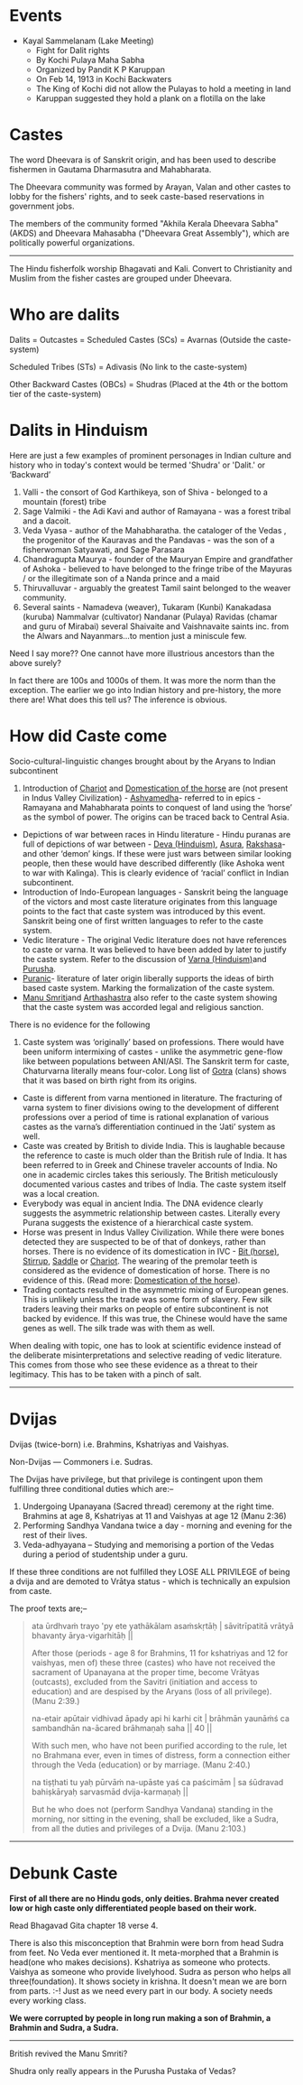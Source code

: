 # Events
- Kayal Sammelanam (Lake Meeting)
	- Fight for Dalit rights
	- By Kochi Pulaya Maha Sabha
	- Organized by Pandit K P Karuppan
	- On Feb 14, 1913 in Kochi Backwaters
	- The King of Kochi did not allow the Pulayas to hold a meeting in land
	- Karuppan suggested they hold a plank on a flotilla on the lake


# Castes

The word Dheevara is of Sanskrit origin, and has been used to describe fishermen in Gautama Dharmasutra and Mahabharata.

The Dheevara community was formed by Arayan, Valan and other castes to lobby for the fishers' rights, and to seek caste-based reservations in government jobs.

The members of the community formed "Akhila Kerala Dheevara Sabha"(AKDS) and Dheevara Mahasabha ("Dheevara Great Assembly"), which are politically powerful organizations. 

---
The Hindu fisherfolk worship Bhagavati and Kali. Convert to Christianity and Muslim from the fisher castes are grouped under Dheevara.
# Who are dalits
Dalits = Outcastes = Scheduled Castes (SCs) = Avarnas (Outside the caste-system)

Scheduled Tribes (STs) = Adivasis (No link to the caste-system)

Other Backward Castes (OBCs) = Shudras (Placed at the 4th or the bottom tier of the caste-system)
# Dalits in Hinduism

Here are just a few examples of prominent personages in Indian culture and history who in today's context would be termed 'Shudra' or 'Dalit.' or ‘Backward’

1. Valli - the consort of God Karthikeya, son of Shiva - belonged to a mountain (forest) tribe
2. Sage Valmiki - the Adi Kavi and author of Ramayana - was a forest tribal and a dacoit.
3. Veda Vyasa - author of the Mahabharatha. the cataloger of the Vedas , the progenitor of the Kauravas and the Pandavas - was the son of a fisherwoman Satyawati, and Sage Parasara
4. Chandragupta Maurya - founder of the Mauryan Empire and grandfather of Ashoka - believed to have belonged to the fringe tribe of the Mayuras / or the illegitimate son of a Nanda prince and a maid
5. Thiruvalluvar - arguably the greatest Tamil saint belonged to the weaver community.
6. Several saints - Namadeva (weaver), Tukaram (Kunbi) Kanakadasa (kuruba) Nammalvar (cultivator) Nandanar (Pulaya) Ravidas (chamar and guru of Mirabai) several Shaivaite and Vaishnavaite saints inc. from the Alwars and Nayanmars...to mention just a miniscule few.

Need I say more?? One cannot have more illustrious ancestors than the above surely?

In fact there are 100s and 1000s of them. It was more the norm than the exception. The earlier we go into Indian history and pre-history, the more there are! What does this tell us? The inference is obvious.


# How did Caste come

Socio-cultural-linguistic changes brought about by the Aryans to Indian subcontinent

1. Introduction of [Chariot](https://en.wikipedia.org/wiki/Chariot "en.wikipedia.org") and [Domestication of the horse](https://en.wikipedia.org/wiki/Domestication_of_the_horse "en.wikipedia.org") are (not present in Indus Valley Civilization) - [Ashvamedha](https://en.wikipedia.org/wiki/Ashvamedha "en.wikipedia.org")- referred to in epics - Ramayana and Mahabharata points to conquest of land using the ‘horse’ as the symbol of power. The origins can be traced back to Central Asia.
- Depictions of war between races in Hindu literature - Hindu puranas are full of depictions of war between - [Deva (Hinduism)](https://en.wikipedia.org/wiki/Deva_(Hinduism) "en.wikipedia.org"), [Asura](https://en.wikipedia.org/wiki/Asura "en.wikipedia.org"), [Rakshasa](https://en.wikipedia.org/wiki/Rakshasa "en.wikipedia.org")- and other ‘demon’ kings. If these were just wars between similar looking people, then these would have described differently (like Ashoka went to war with Kalinga). This is clearly evidence of ‘racial’ conflict in Indian subcontinent.
- Introduction of Indo-European languages - Sanskrit being the language of the victors and most caste literature originates from this language points to the fact that caste system was introduced by this event. Sanskrit being one of first written languages to refer to the caste system.
- Vedic literature - The original Vedic literature does not have references to caste or varna. It was believed to have been added by later to justify the caste system. Refer to the discussion of [Varna (Hinduism)](https://en.wikipedia.org/wiki/Varna_(Hinduism) "en.wikipedia.org")and [Purusha](https://en.wikipedia.org/wiki/Purusha "en.wikipedia.org").
- [Puranic](https://en.wikipedia.org/wiki/Puranas "en.wikipedia.org")- literature of later origin liberally supports the ideas of birth based caste system. Marking the formalization of the caste system.
- [Manu Smriti](https://en.wikipedia.org/wiki/Manu_Smriti "en.wikipedia.org")and [Arthashastra](https://en.wikipedia.org/wiki/Arthashastra "en.wikipedia.org") also refer to the caste system showing that the caste system was accorded legal and religious sanction.


There is no evidence for the following

1. Caste system was ‘originally’ based on professions. There would have been uniform intermixing of castes - unlike the asymmetric gene-flow like between populations between ANI/ASI. The Sanskrit term for caste, Chaturvarna literally means four-color. Long list of [Gotra](https://en.wikipedia.org/wiki/Gotra "en.wikipedia.org") (clans) shows that it was based on birth right from its origins.
- Caste is different from varna mentioned in literature. The fracturing of varna system to finer divisions owing to the development of different professions over a period of time is rational explanation of various castes as the varna’s differentiation continued in the ‘Jati’ system as well.
- Caste was created by British to divide India. This is laughable because the reference to caste is much older than the British rule of India. It has been referred to in Greek and Chinese traveler accounts of India. No one in academic circles takes this seriously. The British meticulously documented various castes and tribes of India. The caste system itself was a local creation.
- Everybody was equal in ancient India. The DNA evidence clearly suggests the asymmetric relationship between castes. Literally every Purana suggests the existence of a hierarchical caste system.
- Horse was present in Indus Valley Civilization. While there were bones detected they are suspected to be of that of donkeys, rather than horses. There is no evidence of its domestication in IVC - [Bit (horse)](https://en.wikipedia.org/wiki/Bit_(horse) "en.wikipedia.org"), [Stirrup](https://en.wikipedia.org/wiki/Stirrup "en.wikipedia.org"), [Saddle](https://en.wikipedia.org/wiki/Saddle "en.wikipedia.org") or [Chariot](https://en.wikipedia.org/wiki/Chariot "en.wikipedia.org"). The wearing of the premolar teeth is considered as the evidence of domestication of horse. There is no evidence of this. (Read more: [Domestication of the horse](https://en.wikipedia.org/wiki/Domestication_of_the_horse "en.wikipedia.org")).
- Trading contacts resulted in the asymmetric mixing of European genes. This is unlikely unless the trade was some form of slavery. Few silk traders leaving their marks on people of entire subcontinent is not backed by evidence. If this was true, the Chinese would have the same genes as well. The silk trade was with them as well.

When dealing with topic, one has to look at scientific evidence instead of the deliberate misinterpretations and selective reading of vedic literature. This comes from those who see these evidence as a threat to their legitimacy. This has to be taken with a pinch of salt.

---
# Dvijas
Dvijas (twice-born) i.e. Brahmins, Kshatriyas and Vaishyas.

Non-Dvijas — Commoners i.e. Sudras.

The Dvijas have privilege, but that privilege is contingent upon them fulfilling three conditional duties which are:–

1. Undergoing Upanayana (Sacred thread) ceremony at the right time. Brahmins at age 8, Kshatriyas at 11 and Vaishyas at age 12 (Manu 2:36)
2. Performing Sandhya Vandana twice a day - morning and evening for the rest of their lives.
3. Veda-adhyayana – Studying and memorising a portion of the Vedas during a period of studentship under a guru.

If these three conditions are not fulfilled they LOSE ALL PRIVILEGE of being a dvija and are demoted to Vrātya status - which is technically an expulsion from caste.

The proof texts are;–

> ata ūrdhvaṁ trayo 'py ete yathākālam asaṁskṛtāḥ | sāvitrīpatitā vrātyā bhavanty ārya-vigarhitāḥ ||
> 
> After those (periods - age 8 for Brahmins, 11 for kshatriyas and 12 for vaishyas, men of) these three (castes) who have not received the sacrament of Upanayana at the proper time, become Vrātyas (outcasts), excluded from the Savitri (initiation and access to education) and are despised by the Aryans (loss of all privilege). (Manu 2:39.)
> 
> na-etair apūtair vidhivad āpady api hi karhi cit | brāhmān yaunāṁś ca sambandhān na-ācared brāhmaṇaḥ saha || 40 ||
> 
> With such men, who have not been purified according to the rule, let no Brahmana ever, even in times of distress, form a connection either through the Veda (education) or by marriage. (Manu 2:40.)
> 
> na tiṣṭhati tu yaḥ pūrvāṁ na-upāste yaś ca paścimām | sa śūdravad bahiṣkāryaḥ sarvasmād dvija-karmaṇaḥ ||
> 
> But he who does not (perform Sandhya Vandana) standing in the morning, nor sitting in the evening, shall be excluded, like a Sudra, from all the duties and privileges of a Dvija. (Manu 2:103.)


---

# Debunk Caste

**First of all there are no Hindu gods, only deities. Brahma never created low or high caste only differentiated people based on their work.**

Read Bhagavad Gita chapter 18 verse 4.

There is also this misconception that Brahmin were born from head Sudra from feet. No Veda ever mentioned it. It meta-morphed that a Brahmin is head(one who makes decisions). Kshatriya as someone who protects. Vaishya as someone who provide livelyhood. Sudra as person who helps all three(foundation). It shows society in krishna. It doesn't mean we are born from parts. :-! Just as we need every part in our body. A society needs every working class.

**We were corrupted by people in long run making a son of Brahmin, a Brahmin and Sudra, a Sudra.**

---

British revived the Manu Smriti?

Shudra only really appears in the Purusha Pustaka of Vedas?